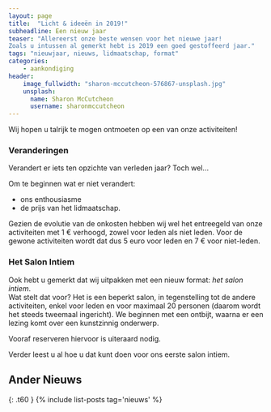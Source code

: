 ```yaml
---
layout: page
title:  "Licht & ideeën in 2019!"
subheadline: Een nieuw jaar
teaser: "Allereerst onze beste wensen voor het nieuwe jaar!
Zoals u intussen al gemerkt hebt is 2019 een goed gestoffeerd jaar."
tags: "nieuwjaar, nieuws, lidmaatschap, format"
categories:
    - aankondiging
header:
    image_fullwidth: "sharon-mccutcheon-576867-unsplash.jpg"
    unsplash:
      name: Sharon McCutcheon
      username: sharonmccutcheon
---
```


Wij hopen u talrijk te mogen ontmoeten op een van onze activiteiten! 
 
### Veranderingen
Verandert er iets ten opzichte van verleden jaar? Toch wel...  
<!--more-->
Om te beginnen wat er niet verandert:
* ons enthousiasme 
* de prijs van het lidmaatschap.

Gezien de evolutie van de onkosten hebben wij wel het entreegeld van onze activiteiten met 1 &euro; verhoogd, zowel voor leden als niet leden. Voor de gewone activiteiten wordt dat dus 5 euro voor leden en 7 &euro; voor niet-leden.

### Het Salon Intiem
Ook hebt u gemerkt dat wij uitpakken met een nieuw format: *het salon intiem*.  
Wat stelt dat voor? Het is een beperkt salon, in tegenstelling tot de andere activiteiten, enkel voor leden en voor maximaal 20 personen (daarom wordt het steeds tweemaal ingericht). We beginnen met een ontbijt, waarna er een lezing komt over een kunstzinnig onderwerp.

Vooraf reserveren hiervoor is uiteraard nodig.

Verder leest u al hoe u dat kunt doen voor ons eerste salon intiem.

## Ander Nieuws
{: .t60 }
{% include list-posts tag='nieuws' %}
